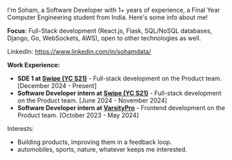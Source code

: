 I'm Soham, a Software Developer with 1+ years of experience, a Final Year Computer Engineering student from India. Here's some info about me!

**Focus**: Full-Stack development (React.js, Flask, SQL/NoSQL databases, Django, Go, WebSockets, AWS), open to other technologies as well.

LinkedIn: https://www.linkedin.com/in/sohamdata/

**Work Experience:**
- **SDE 1 at [Swipe (YC S21)](https://getswipe.in/)** - Full-stack development on the Product team. [December 2024 - Present]
- **Software Developer intern at [Swipe (YC S21)](https://getswipe.in/)** - Full-stack development on the Product team. [June 2024 - November 2024]
- **Software Developer intern at [VarsityPro](https://varsitypro.club/)** - Frontend development on the Product team. [October 2023 - May 2024]

Interests:
- Building products, improving them in a feedback loop.
- automobiles, sports, nature, whatever keeps me interested.
